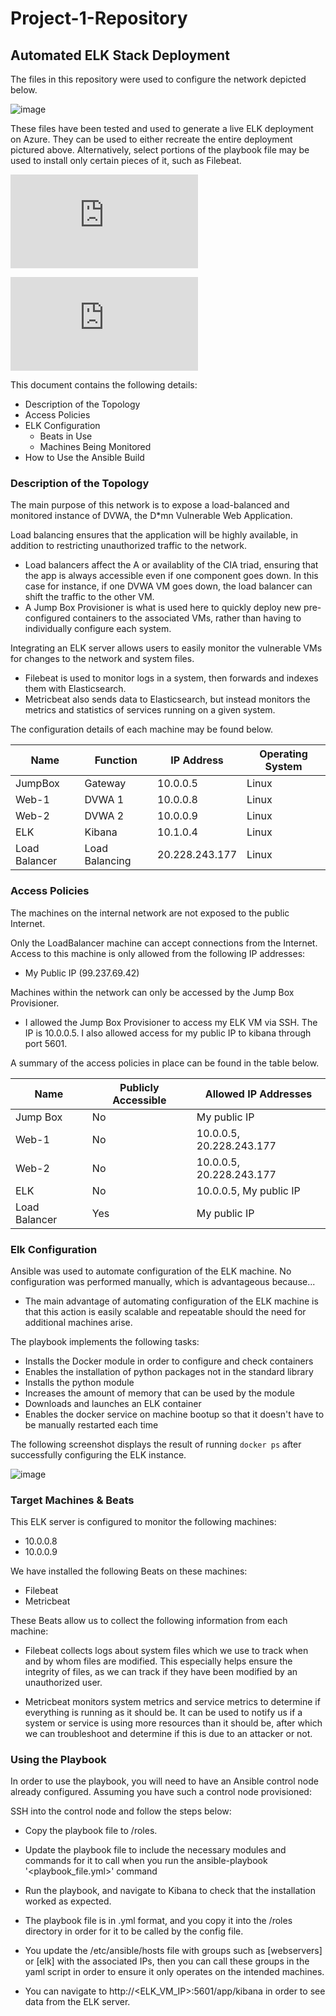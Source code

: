 # Project-1-Repository
## Automated ELK Stack Deployment

The files in this repository were used to configure the network depicted below.

![image](https://user-images.githubusercontent.com/89100194/159202858-626614b1-0547-4bf3-8dfb-4f1463e9f9c5.png)

These files have been tested and used to generate a live ELK deployment on Azure. They can be used to either recreate the entire deployment pictured above. Alternatively, select portions of the playbook file may be used to install only certain pieces of it, such as Filebeat.

![elk.yml](https://github.com/StephenPristupa/Project-1-Repository/tree/main/Ansible/elk.yml.txt)

![filebeat-playbook.yml](https://github.com/StephenPristupa/Project-1-Repository/blob/main/Ansible/filebeat-playbook.yml.txt)

This document contains the following details:
- Description of the Topology
- Access Policies
- ELK Configuration
  - Beats in Use
  - Machines Being Monitored
- How to Use the Ansible Build

### Description of the Topology

The main purpose of this network is to expose a load-balanced and monitored instance of DVWA, the D*mn Vulnerable Web Application.

Load balancing ensures that the application will be highly available, in addition to restricting unauthorized traffic to the network.
- Load balancers affect the A or availablity of the CIA triad, ensuring that the app is always accessible even if one component goes down. In this case for instance, if one DVWA VM goes down, the load balancer can shift the traffic to the other VM.
- A Jump Box Provisioner is what is used here to quickly deploy new pre-configured containers to the associated VMs, rather than having to individually configure each system.

Integrating an ELK server allows users to easily monitor the vulnerable VMs for changes to the network and system files.
- Filebeat is used to monitor logs in a system, then forwards and indexes them with Elasticsearch.
- Metricbeat also sends data to Elasticsearch, but instead monitors the metrics and statistics of services running on a given system.

The configuration details of each machine may be found below.

| Name          | Function       | IP Address    | Operating System |
|---------------|----------------|---------------|------------------|
| JumpBox       | Gateway        | 10.0.0.5      | Linux            |
| Web-1         | DVWA 1         | 10.0.0.8      | Linux            |
| Web-2         | DVWA 2         | 10.0.0.9      | Linux            |
| ELK           | Kibana         | 10.1.0.4      | Linux            |
| Load Balancer | Load Balancing | 20.228.243.177| Linux            |

### Access Policies

The machines on the internal network are not exposed to the public Internet. 

Only the LoadBalancer machine can accept connections from the Internet. Access to this machine is only allowed from the following IP addresses:
- My Public IP (99.237.69.42)

Machines within the network can only be accessed by the Jump Box Provisioner.
- I allowed the Jump Box Provisioner to access my ELK VM via SSH. The IP is 10.0.0.5. I also allowed access for my public IP to kibana through port 5601.

A summary of the access policies in place can be found in the table below.

| Name          | Publicly Accessible | Allowed IP Addresses     |
|---------------|---------------------|--------------------------|
| Jump Box      | No                  | My public IP             |
| Web-1         | No                  | 10.0.0.5, 20.228.243.177 |
| Web-2         | No                  | 10.0.0.5, 20.228.243.177 |
| ELK           | No                  | 10.0.0.5, My public IP   |
| Load Balancer | Yes                 | My public IP             |

### Elk Configuration

Ansible was used to automate configuration of the ELK machine. No configuration was performed manually, which is advantageous because...
- The main advantage of automating configuration of the ELK machine is that this action is easily scalable and repeatable should the need for additional machines arise.

The playbook implements the following tasks:
- Installs the Docker module in order to configure and check containers
- Enables the installation of python packages not in the standard library
- Installs the python module
- Increases the amount of memory that can be used by the module
- Downloads and launches an ELK container
- Enables the docker service on machine bootup so that it doesn't have to be manually restarted each time

The following screenshot displays the result of running `docker ps` after successfully configuring the ELK instance.

![image](https://user-images.githubusercontent.com/89100194/159203066-011575d9-992c-40eb-9c3b-90be69e2453d.png)

### Target Machines & Beats

This ELK server is configured to monitor the following machines:
- 10.0.0.8
- 10.0.0.9

We have installed the following Beats on these machines:
- Filebeat
- Metricbeat

These Beats allow us to collect the following information from each machine:

- Filebeat collects logs about system files which we use to track when and by whom files are modified. This especially helps ensure the integrity of files, as we can track if they have been modified by an unauthorized user.

- Metricbeat monitors system metrics and service metrics to determine if everything is running as it should be. It can be used to notify us if a system or service is using more resources than it should be, after which we can troubleshoot and determine if this is due to an attacker or not.

### Using the Playbook
In order to use the playbook, you will need to have an Ansible control node already configured. Assuming you have such a control node provisioned: 

SSH into the control node and follow the steps below:
- Copy the playbook file to /roles.

- Update the playbook file to include the necessary modules and commands for it to call when you run the ansible-playbook '<playbook_file.yml>' command

- Run the playbook, and navigate to Kibana to check that the installation worked as expected.
 
- The playbook file is in .yml format, and you copy it into the /roles directory in order for it to be called by the config file.

- You update the /etc/ansible/hosts file with groups such as [webservers] or [elk] with the associated IPs, then you can call these groups in the yaml script in order to ensure it only operates on the intended machines.

- You can navigate to http://<ELK_VM_IP>:5601/app/kibana in order to see data from the ELK server.
